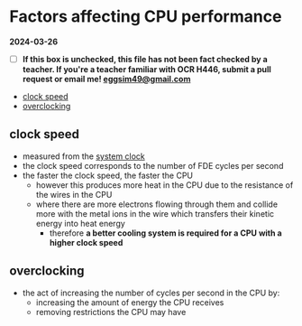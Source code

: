 # Factors affecting CPU performance

**2024-03-26**

- [ ] **If this box is unchecked, this file has not been fact checked by a teacher. If you're a teacher familiar with OCR H446, submit a pull request or email me! <eggsim49@gmail.com>**

<!-- vim-markdown-toc GFM -->

* [clock speed](#clock-speed)
* [overclocking](#overclocking)

<!-- vim-markdown-toc -->

## clock speed

- measured from the [system clock](./PROCESSOR-COMPONENTS.md)
- the clock speed corresponds to the number of FDE cycles per second
- the faster the clock speed, the faster the CPU
    - however this produces more heat in the CPU due to the resistance of the wires in the CPU
    - where there are more electrons flowing through them and collide more with the metal ions in the wire which transfers their kinetic energy into heat energy
        - therefore **a better cooling system is required for a CPU with a higher clock speed** 

## overclocking

- the act of increasing the number of cycles per second in the CPU by:
    - increasing the amount of energy the CPU receives
    - removing restrictions the CPU may have

